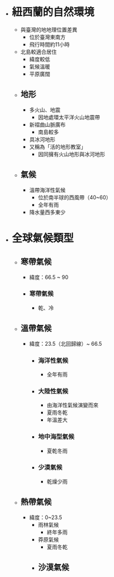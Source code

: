 - # 紐西蘭的自然環境
	- 與臺灣的地地理位置差異
		- 位於臺灣東南方
		- 飛行時間約11小時
	- 北島較適合居住
		- 緯度較低
		- 氣候溫暖
		- 平原廣闊
	- ## 地形
		- 多火山、地震
			- 因地處環太平洋火山地震帶
		- 新褶曲山脈廣布
			- 南島較多
		- 具冰河地形
		- 又稱為「活的地形教室」
			- 因同擁有火山地形與冰河地形
	- ## 氣候
		- 溫帶海洋性氣候
			- 位於南半球的西風帶（40~60）
			- 全年有雨
		- 降水量西多東少
- # 全球氣候類型
	- ## 寒帶氣候
		- 緯度：66.5 ~ 90
		- ### 寒帶氣候
			- 乾、冷
	- ## 溫帶氣候
		- 緯度：23.5（北回歸線）~ 66.5
			- ### 海洋性氣候
				- 全年有雨
			- ### 大陸性氣候
				- 由海洋性氣候演變而來
				- 夏雨冬乾
				- 年溫差大
			- ### 地中海型氣候
				- 夏乾冬雨
			- ### 少漠氣候
				- 乾燥少雨
	- ## 熱帶氣候
		- 緯度：0~23.5
			- 雨林氣候
				- 終年多雨
			- 莽原氣候
				- 夏雨冬乾
			- 沙漠氣候
				-